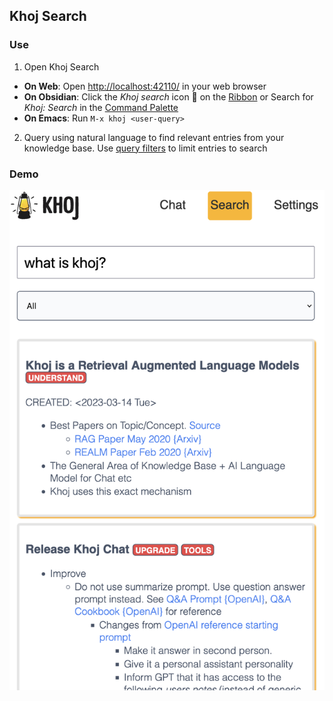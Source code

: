 ## Khoj Search
### Use
1. Open Khoj Search
  - **On Web**: Open <http://localhost:42110/> in your web browser
  - **On Obsidian**: Click the *Khoj search* icon 🔎 on the [Ribbon](https://help.obsidian.md/User+interface/Workspace/Ribbon) or Search for *Khoj: Search* in the [Command Palette](https://help.obsidian.md/Plugins/Command+palette)
  - **On Emacs**: Run `M-x khoj <user-query>`
2. Query using natural language to find relevant entries from your knowledge base. Use [query filters](./advanced.md#query-filters) to limit entries to search

### Demo
![](./assets/khoj_search_on_web.png ':size=400px')
